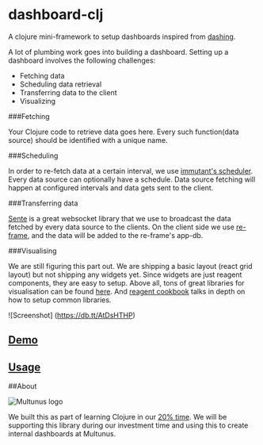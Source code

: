 # dashboard-clj

A clojure mini-framework to setup dashboards inspired from [dashing](http://dashing.io/).

A lot of plumbing work goes into building a dashboard. Setting up a dashboard involves the following challenges:

- Fetching data
- Scheduling data retrieval
- Transferring data to the client
- Visualizing

###Fetching

Your Clojure code to retrieve data goes here. Every such function(data source) should be identified with a unique name.

###Scheduling

In order to re-fetch data at a certain interval, we use [immutant's scheduler](http://immutant.org/tutorials/scheduling/). Every data source can optionally have a schedule. Data source fetching will happen at configured intervals and data gets sent to the client.

###Transferring data

[Sente](https://github.com/ptaoussanis/sente) is a great websocket library that we use to broadcast the data fetched by every data source to the clients. On the client side we use [re-frame](https://github.com/Day8/re-frame), and the data will be added to the re-frame's app-db.

###Visualising

We are still figuring this part out. We are shipping a basic layout (react grid layout) but not shipping any widgets yet. Since widgets are just reagent components, they are easy to setup. Above all, tons of great libraries for visualisation can be found [here](http://cljsjs.github.io/). And [reagent cookbook](https://github.com/reagent-project/reagent-cookbook) talks in depth on how to setup common libraries.

![Screenshot] (https://db.tt/AtDsHTHP)

## [Demo](https://protected-wave-36452.herokuapp.com/)
## [Usage](https://github.com/multunus/dashboard-clj/blob/master/docs/setting-up-dashboards.md)

##About

![Multunus logo](https://camo.githubusercontent.com/c0701d8866d0962ddc36db56dbf1ce93d712800e/68747470733a2f2f73332e616d617a6f6e6177732e636f6d2f6d756c74756e75732d696d616765732f4d756c74756e75735f4c6f676f5f566563746f725f726573697a65642e706e67)

We built this as part of learning Clojure in our [20% time](http://www.multunus.com/blog/2016/01/20-investment-time-background-story/). We will be supporting this library during our investment time and  using this to create internal dashboards at Multunus.